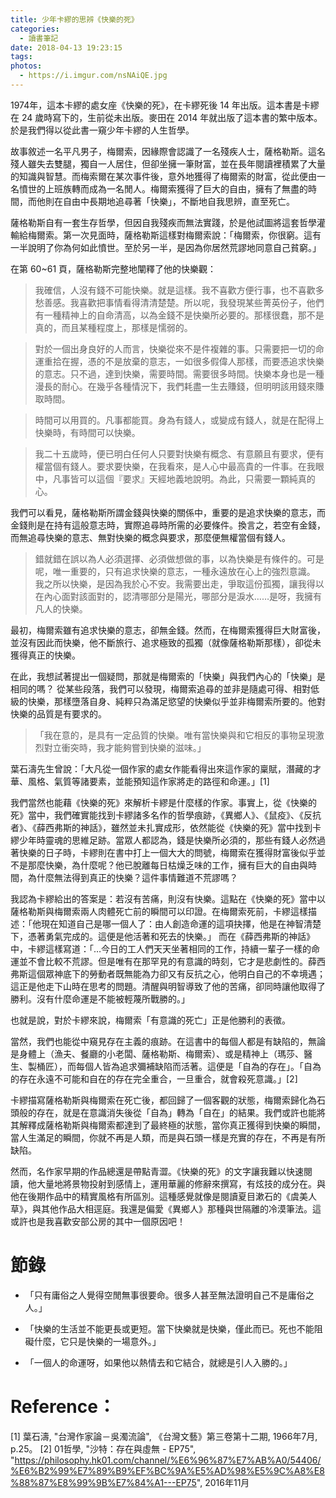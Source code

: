 ```yaml
---
title: 少年卡繆的思辨《快樂的死》
categories:
  - 讀書筆記
date: 2018-04-13 19:23:15
tags:
photos:
  - https://i.imgur.com/nsNAiQE.jpg
---
```


1974年，這本卡繆的處女座《快樂的死》，在卡繆死後 14 年出版。這本書是卡繆在 24 歲時寫下的，生前從未出版。麥田在 2014 年就出版了這本書的繁中版本。於是我們得以從此書一窺少年卡繆的人生哲學。
<!-- more -->
故事敘述一名平凡男子，梅爾索，因緣際會認識了一名殘疾人士，薩格勒斯。這名殘人雖失去雙腿，獨自一人居住，但卻坐擁一筆財富，並在長年閱讀裡積累了大量的知識與智慧。而梅索爾在某次事件後，意外地獲得了梅爾索的財富，從此便由一名憤世的上班族轉而成為一名閒人。梅爾索獲得了巨大的自由，擁有了無盡的時間，而他則在自由中長期地追尋著「快樂」，不斷地自我思辨，直至死亡。

薩格勒斯自有一套生存哲學，但因自我殘疾而無法實踐，於是他試圖將這套哲學灌輸給梅爾索。第一次見面時，薩格勒斯這樣對梅爾索說：「梅爾索，你很窮。這有一半說明了你為何如此憤世。至於另一半，是因為你居然荒謬地同意自己貧窮。」 

在第 60~61 頁，薩格勒斯完整地闡釋了他的快樂觀：

> 我確信，人沒有錢不可能快樂。就是這樣。我不喜歡方便行事，也不喜歡多愁善感。我喜歡把事情看得清清楚楚。所以呢，我發現某些菁英份子，他們有一種精神上的自命清高，以為金錢不是快樂所必要的。那樣很蠢，那不是真的，而且某種程度上，那樣是懦弱的。

> 對於一個出身良好的人而言，快樂從來不是件複雜的事。只需要把一切的命運重拾在握，憑的不是放棄的意志，一如很多假偉人那樣，而要憑追求快樂的意志。只不過，達到快樂，需要時間。需要很多時間。快樂本身也是一種漫長的耐心。在幾乎各種情況下，我們耗盡一生去賺錢，但明明該用錢來賺取時間。

> 時間可以用買的。凡事都能買。身為有錢人，或變成有錢人，就是在配得上快樂時，有時間可以快樂。

> 我二十五歲時，便已明白任何人只要對快樂有概念、有意願且有要求，便有權當個有錢人。要求要快樂，在我看來，是人心中最高貴的一件事。在我眼中，凡事皆可以這個『要求』天經地義地說明。為此，只需要一顆純真的心。

我們可以看見，薩格勒斯所謂金錢與快樂的關係中，重要的是追求快樂的意志，而金錢則是在持有這般意志時，實際追尋時所需的必要條件。換言之，若空有金錢，而無追尋快樂的意志、無對快樂的概念與要求，那麼便無權當個有錢人。

> 錯就錯在誤以為人必須選擇、必須做想做的事，以為快樂是有條件的。可是呢，唯一重要的，只有追求快樂的意志，一種永遠放在心上的強烈意識。
> 我之所以快樂，是因為我於心不安。我需要出走，爭取這份孤獨，讓我得以在內心面對該面對的，認清哪部分是陽光，哪部分是淚水……是呀，我擁有凡人的快樂。

最初，梅爾索雖有追求快樂的意志，卻無金錢。然而，在梅爾索獲得巨大財富後，並沒有因此而快樂，他不斷旅行、追求極致的孤獨（就像薩格勒斯那樣），卻從未獲得真正的快樂。

在此，我想試著提出一個疑問，那就是梅爾索的「快樂」與我們內心的「快樂」是相同的嗎？ 從某些段落，我們可以發現，梅爾索追尋的並非是隨處可得、相對低級的快樂，那樣墮落自身、純粹只為滿足慾望的快樂似乎並非梅爾索所要的。他對快樂的品質是有要求的。

> 「我在意的，是具有一定品質的快樂。唯有當快樂與和它相反的事物呈現激烈對立衝突時，我才能夠嘗到快樂的滋味。」

葉石濤先生曾說：「大凡從一個作家的處女作能看得出來這作家的稟賦，潛藏的才華、風格、氣質等諸要素，並能預知這作家將走的路徑和命運。」[1] 

我們當然也能藉《快樂的死》來解析卡繆是什麼樣的作家。事實上，從《快樂的死》當中，我們確實能找到卡繆諸多名作的哲學痕跡，《異鄉人》、《鼠疫》、《反抗者》、《薛西弗斯的神話》，雖然並未扎實成形，依然能從《快樂的死》當中找到卡繆少年時靈魂的思維足跡。當眾人都認為，錢是快樂所必須的，那些有錢人必然過著快樂的日子時，卡繆則在書中打上一個大大的問號，梅爾索在獲得財富後似乎並不是那麼快樂，為什麼呢？他已脫離每日枯燥乏味的工作，擁有巨大的自由與時間，為什麼無法得到真正的快樂？這件事情難道不荒謬嗎？ 

我認為卡繆給出的答案是：若沒有苦痛，則沒有快樂。這點在《快樂的死》當中以薩格勒斯與梅爾索兩人肉體死亡前的瞬間可以印證。在梅爾索死前，卡繆這樣描述：「他現在知道自己是哪一個人了：由人創造命運的這項抉擇，他是在神智清楚下，憑著勇氣完成的。這便是他活著和死去的快樂。」 而在《薛西弗斯的神話》中，卡繆這樣寫道：「…今日的工人們天天坐著相同的工作，持續一輩子一樣的命運並不會比較不荒謬。但是唯有在那罕見的有意識的時刻，它才是悲劇性的。薛西弗斯這個眾神底下的勞動者既無能為力卻又有反抗之心，他明白自己的不幸境遇；這正是他走下山時在思考的問題。清醒與明智導致了他的苦痛，卻同時讓他取得了勝利。沒有什麼命運是不能被輕蔑所戰勝的。」 

也就是說，對於卡繆來說，梅爾索「有意識的死亡」正是他勝利的表徵。

當然，我們也能從中窺見存在主義的痕跡。在這書中的每個人都是有缺陷的，無論是身體上（漁夫、餐廳的小老闆、薩格勒斯、梅爾索）、或是精神上（瑪莎、醫生、製桶匠），而每個人皆為追求彌補缺陷而活著。這便是「自為的存在」。「自為的存在永遠不可能和自在的存在完全重合，一旦重合，就會殺死意識。」[2]

卡繆描寫薩格勒斯與梅爾索在死亡後，都回歸了一個客觀的狀態，梅爾索歸化為石頭般的存在，就是在意識消失後從「自為」轉為「自在」的結果。我們或許也能將其解釋成薩格勒斯與梅爾索都達到了最終極的狀態，當你真正獲得到快樂的瞬間，當人生滿足的瞬間，你就不再是人類，而是與石頭一樣是充實的存在，不再是有所缺陷。

然而，名作家早期的作品總還是帶點青澀。《快樂的死》的文字讓我難以快速閱讀，他大量地將景物投射到感情上，運用華麗的修辭來撰寫，有炫技的成分在。與他在後期作品中的精實風格有所區別。這種感覺就像是閱讀夏目漱石的《虞美人草》，與其他作品大相逕庭。我還是偏愛《異鄉人》那種與世隔離的冷漠筆法。這或許也是我喜歡安部公房的其中一個原因吧！  


# 節錄

- 「只有庸俗之人覺得空閒無事很要命。很多人甚至無法證明自己不是庸俗之人。」

- 「快樂的生活並不能更長或更短。當下快樂就是快樂，僅此而已。死也不能阻礙什麼，它只是快樂的一場意外。」

- 「一個人的命運呀，如果他以熱情去和它結合，就總是引人入勝的。」

# Reference： 
[1] 葉石濤, "台灣作家論－吳濁流論", 《台灣文藝》第三卷第十二期, 1966年7月, p.25。
[2] 01哲學, "沙特：存在與虛無 - EP75", "https://philosophy.hk01.com/channel/%E6%96%87%E7%AB%A0/54406/%E6%B2%99%E7%89%B9%EF%BC%9A%E5%AD%98%E5%9C%A8%E8%88%87%E8%99%9B%E7%84%A1---EP75", 2016年11月